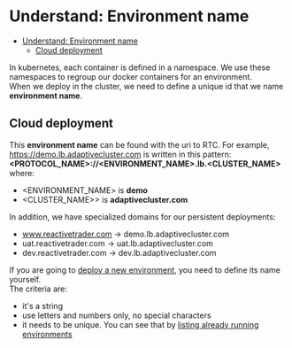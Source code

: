 # Understand: Environment name

- [Understand: Environment name](#understand-environment-name)
  - [Cloud deployment](#cloud-deployment)

In kubernetes, each container is defined in a namespace. We use these namespaces to regroup our docker containers for an environment.  
When we deploy in the cluster, we need to define a unique id that we name **environment name**.

## Cloud deployment

This **environment name** can be found with the uri to RTC. For example, <https://demo.lb.adaptivecluster.com> is written in this pattern: **<PROTOCOL_NAME>://<ENVIRONMENT_NAME>.lb.<CLUSTER_NAME>** where:

- <ENVIRONMENT_NAME> is **demo**
- <CLUSTER_NAME>> is **adaptivecluster.com**

In addition, we have specialized domains for our persistent deployments:

- www.reactivetrader.com -> demo.lb.adaptivecluster.com
- uat.reactivetrader.com -> uat.lb.adaptivecluster.com
- dev.reactivetrader.com -> dev.lb.adaptivecluster.com

If you are going to [deploy a new environment][rtc-deployment], you need to define its name yourself.  
The criteria are:

- it's a string
- use letters and numbers only, no special characters
- it needs to be unique. You can see that by [listing already running environments][listing-environments]

[rtc-deployment]: ./rtc-deployment.md
[listing-environments]: ./rtc-deployment-cli.md#listing-environments
